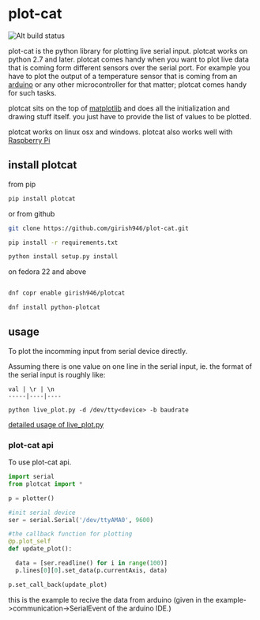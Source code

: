 # plot-cat

![Alt build status](https://travis-ci.org/girish946/plot-cat.svg?branch=master)

plot-cat is the python library for plotting live serial input. plotcat works on python 2.7 and later. plotcat comes handy when you want to plot live data that is coming form different sensors over the serial port. For example you have to plot the output of a temperature sensor that is coming from an [arduino](https://www.arduino.cc/) or any other microcontroller for that matter; plotcat comes handy for such tasks.

plotcat sits on the top of [matplotlib](http://matplotlib.org/) and does all the initialization and drawing stuff itself. you just have to provide the list of values to be plotted.

plotcat works on linux osx and windows. plotcat also works well with [Raspberry Pi](https://www.raspberrypi.org/)

## install plotcat

from pip 
```bash 
pip install plotcat
```

or from github


```bash
git clone https://github.com/girish946/plot-cat.git

pip install -r requirements.txt

python install setup.py install

```

on fedora 22 and above

```bash

dnf copr enable girish946/plotcat

dnf install python-plotcat
```


## usage

To plot the incomming input from serial device directly.

Assuming there is one value on one line in the serial input, ie. the format of the serial input is roughly like:

    val | \r | \n
    -----|----|----

    python live_plot.py -d /dev/tty<device> -b baudrate

[detailed usage of live_plot.py](https://github.com/girish946/plot-cat/wiki/live_plot.py-useage)


### plot-cat api


To use plot-cat api.

```python
import serial
from plotcat import *

p = plotter()

#init serial device
ser = serial.Serial('/dev/ttyAMA0', 9600)

#the callback function for plotting
@p.plot_self
def update_plot():

  data = [ser.readline() for i in range(100)]
  p.lines[0][0].set_data(p.currentAxis, data)

p.set_call_back(update_plot)

```

this is the example to recive the data from arduino (given in the example->communication->SerialEvent of the arduino IDE.)
